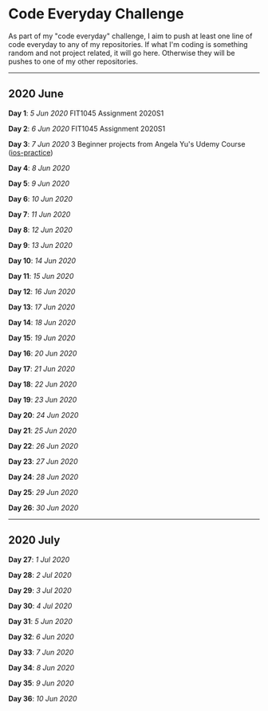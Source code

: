 # Code Everyday Challenge
As part of my "code everyday" challenge, I aim to push at least one line of code everyday to any of my repositories. If what I'm coding is something random and not project related, it will go here. Otherwise they will be pushes to one of my other repositories.

-----------

## 2020 June

**Day 1**: _5 Jun 2020_ FIT1045 Assignment 2020S1

**Day 2**: _6 Jun 2020_ FIT1045 Assignment 2020S1

**Day 3**: _7 Jun 2020_ 3 Beginner projects from Angela Yu's Udemy Course ([ios-practice](https://github.com/JasmineEllaine/ios-practice))

**Day 4**: _8 Jun 2020_

**Day 5**: _9 Jun 2020_

**Day 6**: _10 Jun 2020_

**Day 7**: _11 Jun 2020_

**Day 8**: _12 Jun 2020_

**Day 9**: _13 Jun 2020_

**Day 10**: _14 Jun 2020_

**Day 11**: _15 Jun 2020_

**Day 12**: _16 Jun 2020_

**Day 13**: _17 Jun 2020_

**Day 14**: _18 Jun 2020_

**Day 15**: _19 Jun 2020_

**Day 16**: _20 Jun 2020_

**Day 17**: _21 Jun 2020_

**Day 18**: _22 Jun 2020_

**Day 19**: _23 Jun 2020_

**Day 20**: _24 Jun 2020_

**Day 21**: _25 Jun 2020_

**Day 22**: _26 Jun 2020_

**Day 23**: _27 Jun 2020_

**Day 24**: _28 Jun 2020_

**Day 25**: _29 Jun 2020_

**Day 26**: _30 Jun 2020_

-----------

## 2020 July

**Day 27**: _1 Jul 2020_ 

**Day 28**: _2 Jul 2020_

**Day 29**: _3 Jul 2020_

**Day 30**: _4 Jul 2020_

**Day 31**: _5 Jun 2020_

**Day 32**: _6 Jun 2020_

**Day 33**: _7 Jun 2020_

**Day 34**: _8 Jun 2020_

**Day 35**: _9 Jun 2020_

**Day 36**: _10 Jun 2020_
